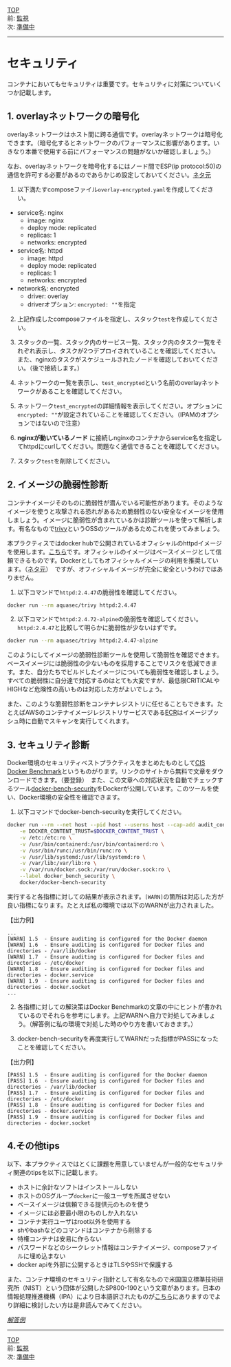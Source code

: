[TOP](../README.md)   
前: [監視](./swarm-metrics.md)  
次: [準備中]()  

---

# セキュリティ

コンテナにおいてもセキュリティは重要です。セキュリティに対策についていくつか記載します。

## 1. overlayネットワークの暗号化

overlayネットワークはホスト間に跨る通信です。overlayネットワークは暗号化できます。（暗号化するとネットワークのパフォーマンスに影響があります。いきなり本番で使用する前にパフォーマンスの問題がないか確認しましょう。）

なお、overlayネットワークを暗号化するにはノード間でESP(ip protocol:50)の通信を許可する必要があるのであらかじめ設定しておいてください。[ネタ元](https://docs.docker.com/engine/swarm/swarm-tutorial/#open-protocols-and-ports-between-the-hosts)

1. 以下満たすcomposeファイル`overlay-encrypted.yaml`を作成してください。

- service名: nginx
  - image: nginx
  - deploy mode: replicated
  - replicas: 1
  - networks: encrypted
- service名: httpd
  - image: httpd
  - deploy mode: replicated
  - replicas: 1
  - networks: encrypted
- network名: encrypted
  - driver: overlay
  - driverオプション: `encrypted: ""`を指定

2. 上記作成したcomposeファイルを指定し、スタック`test`を作成してください。

3. スタックの一覧、スタック内のサービス一覧、スタック内のタスク一覧をそれぞれ表示し、タスクが2つデプロイされていることを確認してください。また、nginxのタスクがスケジュールされたノードを確認しておいてください。（後で接続します。）

4. ネットワークの一覧を表示し、`test_encrypted`という名前のoverlayネットワークがあることを確認してください。

5. ネットワーク`test_encrypted`の詳細情報を表示してください。オプションに`encrypted: ""`が設定されていることを確認してください。（IPAMのオプションではないので注意）

6. **nginxが動いているノード** に接続しnginxのコンテナからservice名を指定してhttpdにcurlしてください。問題なく通信できることを確認してください。

7. スタック`test`を削除してください。

## 2. イメージの脆弱性診断

コンテナイメージそのものに脆弱性が潜んでいる可能性があります。そのようなイメージを使うと攻撃される恐れがあるため脆弱性のない安全なイメージを使用しましょう。イメージに脆弱性が含まれているかは診断ツールを使って解析します。有名なもので[trivy](https://github.com/aquasecurity/trivy)というOSSのツールがあるためこれを使ってみましょう。

本プラクティスではdocker hubで公開されているオフィシャルのhttpdイメージを使用します。[こちら](https://hub.docker.com/_/httpd)です。オフィシャルのイメージはベースイメージとして信頼できるものです。Dockerとしてもオフィシャルイメージの利用を推奨しています。（[ネタ元](https://docs.docker.com/docker-hub/official_images/)）　ですが、オフィシャルイメージが完全に安全というわけではありません。

1. 以下コマンドで`httpd:2.4.47`の脆弱性を確認してください。

``` sh
docker run --rm aquasec/trivy httpd:2.4.47
```

2. 以下コマンドで`httpd:2.4.72-alpine`の脆弱性を確認してください。`httpd:2.4.47`と比較して明らかに脆弱性が少ないはずです。

``` sh
docker run --rm aquasec/trivy httpd:2.4.47-alpine
```

このようにしてイメージの脆弱性診断ツールを使用して脆弱性を確認できます。ベースイメージには脆弱性の少ないものを採用することでリスクを低減できます。また、自分たちでビルドしたイメージについても脆弱性を確認しましょう。すべての脆弱性に自分達で対応するのはとても大変ですが、最低限CRITICALやHIGHなど危険性の高いものは対応した方がよいでしょう。

また、このような脆弱性診断をコンテナレジストリに任せることもできます。たとえばAWSのコンテナイメージレジストリサービスである[ECR](https://aws.amazon.com/jp/ecr/)はイメージプッシュ時に自動でスキャンを実行してくれます。

## 3. セキュリティ診断

Docker環境のセキュリティベストプラクティスをまとめたものとして[CIS Docker Benchmark](https://www.cisecurity.org/benchmark/docker/)というものがります。リンクのサイトから無料で文章をダウンロードできます。（要登録）　また、この文章への対応状況を自動でチェックするツール[docker-bench-security](https://github.com/docker/docker-bench-security)をDockerが公開しています。このツールを使い、Docker環境の安全性を確認できます。

1. 以下コマンドでdocker-bench-securityを実行してください。

``` sh
docker run --rm --net host --pid host --userns host --cap-add audit_control \
    -e DOCKER_CONTENT_TRUST=$DOCKER_CONTENT_TRUST \
    -v /etc:/etc:ro \
    -v /usr/bin/containerd:/usr/bin/containerd:ro \
    -v /usr/bin/runc:/usr/bin/runc:ro \
    -v /usr/lib/systemd:/usr/lib/systemd:ro \
    -v /var/lib:/var/lib:ro \
    -v /var/run/docker.sock:/var/run/docker.sock:ro \
    --label docker_bench_security \
    docker/docker-bench-security
```

実行すると各指標に対しての結果が表示されます。`[WARN]`の箇所は対応した方が良い指標になります。たとえば私の環境では以下のWARNが出力されました。

【出力例】

```
...
[WARN] 1.5  - Ensure auditing is configured for the Docker daemon
[WARN] 1.6  - Ensure auditing is configured for Docker files and directories - /var/lib/docker
[WARN] 1.7  - Ensure auditing is configured for Docker files and directories - /etc/docker
[WARN] 1.8  - Ensure auditing is configured for Docker files and directories - docker.service
[WARN] 1.9  - Ensure auditing is configured for Docker files and directories - docker.socket
...
```

2. 各指標に対しての解決策はDocker Benchmarkの文章の中にヒントが書かれているのでそれらを参考にします。上記WARNへ自力で対処してみましょう。（解答例に私の環境で対処した時のやり方を書いておきます。）

3. docker-bench-securityを再度実行してWARNだった指標がPASSになったことを確認してください。

【出力例】

```
[PASS] 1.5  - Ensure auditing is configured for the Docker daemon
[PASS] 1.6  - Ensure auditing is configured for Docker files and directories - /var/lib/docker
[PASS] 1.7  - Ensure auditing is configured for Docker files and directories - /etc/docker
[PASS] 1.8  - Ensure auditing is configured for Docker files and directories - docker.service
[PASS] 1.9  - Ensure auditing is configured for Docker files and directories - docker.socket
```


## 4.その他tips

以下、本プラクティスではとくに課題を用意していませんが一般的なセキュリティ関連のtipsを以下に記載します。

- ホストに余計なソフトはインストールしない
- ホストのOSグループ`docker`に一般ユーザを所属させない
- ベースイメージは信頼できる提供元のものを使う
- イメージには必要最小限のものしか入れない
- コンテナ実行ユーザはroot以外を使用する
- shやbashなどのコマンドはコンテナから削除する
- 特権コンテナは安易に作らない
- パスワードなどのシークレット情報はコンテナイメージ、composeファイルに埋め込まない
- docker apiを外部に公開するときはTLSやSSHで保護する

また、コンテナ環境のセキュリティ指針として有名なもので米国国立標準技術研究所（NIST）という団体が公開したSP800-190という文章があります。日本の情報処理推進機構（IPA）により日本語訳されたものが[こちら](https://www.ipa.go.jp/files/000085279.pdf)にありますのでより詳細に検討したい方は是非読んでみてください。

*[解答例](./.ans/swarm-security.md)*

---

[TOP](../README.md)   
前: [監視](./swarm-metrics.md)  
次: [準備中]()  

